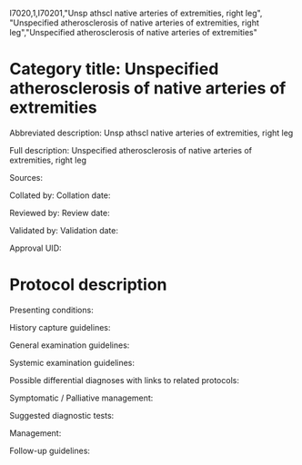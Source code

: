 I7020,1,I70201,"Unsp athscl native arteries of extremities, right leg", "Unspecified atherosclerosis of native arteries of extremities, right leg","Unspecified atherosclerosis of native arteries of extremities"
# Category title: Unspecified atherosclerosis of native arteries of extremities

Abbreviated description: Unsp athscl native arteries of extremities, right leg

Full description: Unspecified atherosclerosis of native arteries of extremities, right leg

Sources:

Collated by:
Collation date:

Reviewed by:
Review date:

Validated by:
Validation date:

Approval UID:

# Protocol description

Presenting conditions:

History capture guidelines:

General examination guidelines:

Systemic examination guidelines:

Possible differential diagnoses with links to related protocols:

Symptomatic / Palliative management:

Suggested diagnostic tests:

Management:

Follow-up guidelines:
